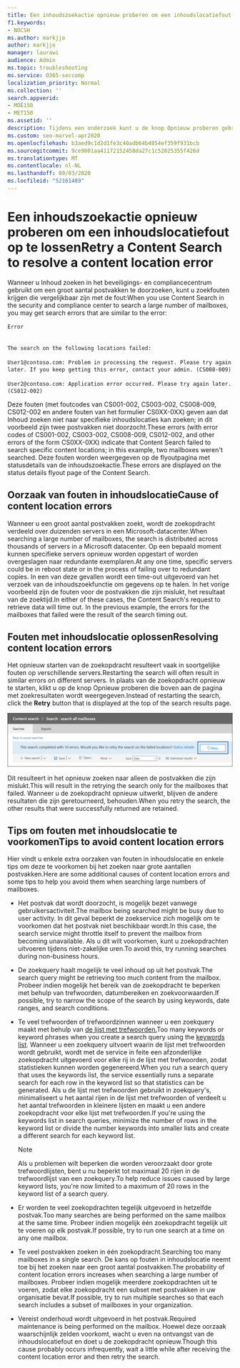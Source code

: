 ```yaml
---
title: Een inhoudszoekactie opnieuw proberen om een inhoudslocatiefout op te lossen
f1.keywords:
- NOCSH
ms.author: markjjo
author: markjjo
manager: laurawi
audience: Admin
ms.topic: troubleshooting
ms.service: O365-seccomp
localization_priority: Normal
ms.collection: ''
search.appverid:
- MOE150
- MET150
ms.assetid: ''
description: Tijdens een onderzoek kunt u de knop Opnieuw proberen gebruiken om inhoudszoekingen met inhoudslocatiefouten op te lossen.
ms.custom: seo-marvel-apr2020
ms.openlocfilehash: b3aed9c1d2d1fe3c40adb64b4854ef359f931bcb
ms.sourcegitcommit: 9ce9001aa41172152458da27c1c52825355f426d
ms.translationtype: MT
ms.contentlocale: nl-NL
ms.lasthandoff: 09/03/2020
ms.locfileid: "52161489"
---
```

# <a name="retry-a-content-search-to-resolve-a-content-location-error"></a><span data-ttu-id="82976-103">Een inhoudszoekactie opnieuw proberen om een inhoudslocatiefout op te lossen</span><span class="sxs-lookup"><span data-stu-id="82976-103">Retry a Content Search to resolve a content location error</span></span>

<span data-ttu-id="82976-104">Wanneer u Inhoud zoeken in het beveiligings- en compliancecentrum gebruikt om een groot aantal postvakken te doorzoeken, kunt u zoekfouten krijgen die vergelijkbaar zijn met de fout:</span><span class="sxs-lookup"><span data-stu-id="82976-104">When you use Content Search in the security and compliance center to search a large number of mailboxes, you may get search errors that are similar to the  error:</span></span>

```text
Error


The search on the following locations failed:

User1@contoso.com: Problem in processing the request. Please try again later. If you keep getting this error, contact your admin. (CS008-009)

User2@contoso.com: Application error occurred. Please try again later. (CS012-002)
```

<span data-ttu-id="82976-105">Deze fouten (met foutcodes van CS001-002, CS003-002, CS008-009, CS012-002 en andere fouten van het formulier CS0XX-0XX) geven aan dat Inhoud zoeken niet naar specifieke inhoudslocaties kan zoeken; in dit voorbeeld zijn twee postvakken niet doorzocht.</span><span class="sxs-lookup"><span data-stu-id="82976-105">These errors (with error codes of CS001-002, CS003-002, CS008-009, CS012-002, and other errors of the form CS0XX-0XX) indicate that Content Search failed to search specific content locations; in this example, two mailboxes weren't searched.</span></span> <span data-ttu-id="82976-106">Deze fouten worden weergegeven op de flyoutpagina met statusdetails van de inhoudszoekactie.</span><span class="sxs-lookup"><span data-stu-id="82976-106">These errors are displayed on the status details flyout page of the Content Search.</span></span>

## <a name="cause-of-content-location-errors"></a><span data-ttu-id="82976-107">Oorzaak van fouten in inhoudslocatie</span><span class="sxs-lookup"><span data-stu-id="82976-107">Cause of content location errors</span></span>

<span data-ttu-id="82976-108">Wanneer u een groot aantal postvakken zoekt, wordt de zoekopdracht verdeeld over duizenden servers in een Microsoft-datacenter.</span><span class="sxs-lookup"><span data-stu-id="82976-108">When searching a large number of mailboxes, the search is distributed across thousands of servers in a Microsoft datacenter.</span></span> <span data-ttu-id="82976-109">Op een bepaald moment kunnen specifieke servers opnieuw worden opgestart of worden overgeslagen naar redundante exemplaren.</span><span class="sxs-lookup"><span data-stu-id="82976-109">At any one time, specific servers could be in reboot state or in the process of failing over to redundant copies.</span></span> <span data-ttu-id="82976-110">In een van deze gevallen wordt een time-out uitgevoerd van het verzoek van de inhoudszoekfunctie om gegevens op te halen. In het vorige voorbeeld zijn de fouten voor de postvakken die zijn mislukt, het resultaat van de zoektijd.</span><span class="sxs-lookup"><span data-stu-id="82976-110">In either of these cases, the Content Search's request to retrieve data will time out. In the previous example, the errors for the mailboxes that failed were the result of the search timing out.</span></span>

## <a name="resolving-content-location-errors"></a><span data-ttu-id="82976-111">Fouten met inhoudslocatie oplossen</span><span class="sxs-lookup"><span data-stu-id="82976-111">Resolving content location errors</span></span>

<span data-ttu-id="82976-112">Het opnieuw starten van de zoekopdracht resulteert vaak in soortgelijke fouten op verschillende servers.</span><span class="sxs-lookup"><span data-stu-id="82976-112">Restarting the search will often result in similar errors on different servers.</span></span> <span data-ttu-id="82976-113">In plaats van de zoekopdracht  opnieuw te starten, klikt u op de knop Opnieuw proberen die boven aan de pagina met zoekresultaten wordt weergegeven.</span><span class="sxs-lookup"><span data-stu-id="82976-113">Instead of restarting the search, click the **Retry** button that is displayed at the top of the search results page.</span></span>

![Klik op de knop Opnieuw proberen om fouten in inhoudslocatie op te lossen](../media/retrycontentsearch3.png)

<span data-ttu-id="82976-115">Dit resulteert in het opnieuw zoeken naar alleen de postvakken die zijn mislukt.</span><span class="sxs-lookup"><span data-stu-id="82976-115">This will result in the retrying the search only for the mailboxes that failed.</span></span> <span data-ttu-id="82976-116">Wanneer u de zoekopdracht opnieuw uitwerkt, blijven de andere resultaten die zijn geretourneerd, behouden.</span><span class="sxs-lookup"><span data-stu-id="82976-116">When you retry the search, the other results that were successfully returned are retained.</span></span>

## <a name="tips-to-avoid-content-location-errors"></a><span data-ttu-id="82976-117">Tips om fouten met inhoudslocatie te voorkomen</span><span class="sxs-lookup"><span data-stu-id="82976-117">Tips to avoid content location errors</span></span>

<span data-ttu-id="82976-118">Hier vindt u enkele extra oorzaken van fouten in inhoudslocatie en enkele tips om deze te voorkomen bij het zoeken naar grote aantallen postvakken.</span><span class="sxs-lookup"><span data-stu-id="82976-118">Here are some additional causes of content location errors and some tips to help you avoid them when searching large numbers of mailboxes.</span></span>

- <span data-ttu-id="82976-119">Het postvak dat wordt doorzocht, is mogelijk bezet vanwege gebruikersactiviteit.</span><span class="sxs-lookup"><span data-stu-id="82976-119">The mailbox being searched might be busy due to user activity.</span></span> <span data-ttu-id="82976-120">In dit geval beperkt de zoekservice zich mogelijk om te voorkomen dat het postvak niet beschikbaar wordt.</span><span class="sxs-lookup"><span data-stu-id="82976-120">In this case, the search service might throttle itself to prevent the mailbox from becoming unavailable.</span></span> <span data-ttu-id="82976-121">Als u dit wilt voorkomen, kunt u zoekopdrachten uitvoeren tijdens niet-zakelijke uren.</span><span class="sxs-lookup"><span data-stu-id="82976-121">To avoid this, try running searches during non-business hours.</span></span>

- <span data-ttu-id="82976-122">De zoekquery haalt mogelijk te veel inhoud op uit het postvak.</span><span class="sxs-lookup"><span data-stu-id="82976-122">The search query might be retrieving too much content from the mailbox.</span></span> <span data-ttu-id="82976-123">Probeer indien mogelijk het bereik van de zoekopdracht te beperken met behulp van trefwoorden, datumbereiken en zoekvoorwaarden.</span><span class="sxs-lookup"><span data-stu-id="82976-123">If possible, try to narrow the scope of the search by using keywords, date ranges, and search conditions.</span></span>

- <span data-ttu-id="82976-124">Te veel trefwoorden of trefwoordzinnen wanneer u een zoekquery maakt met behulp van [de lijst met trefwoorden.](view-keyword-statistics-for-content-search.md#get-keyword-statistics-for-content-searches)</span><span class="sxs-lookup"><span data-stu-id="82976-124">Too many keywords or keyword phrases when you create a search query using the [keywords list](view-keyword-statistics-for-content-search.md#get-keyword-statistics-for-content-searches).</span></span> <span data-ttu-id="82976-125">Wanneer u een zoekquery uitvoert waarin de lijst met trefwoorden wordt gebruikt, wordt met de service in feite een afzonderlijke zoekopdracht uitgevoerd voor elke rij in de lijst met trefwoorden, zodat statistieken kunnen worden gegenereerd.</span><span class="sxs-lookup"><span data-stu-id="82976-125">When you run a search query that uses the keywords list, the service essentially runs a separate search for each row in the keyword list so that statistics can be generated.</span></span> <span data-ttu-id="82976-126">Als u de lijst met trefwoorden gebruikt in zoekquery's, minimaliseert u het aantal rijen in de lijst met trefwoorden of verdeelt u het aantal trefwoorden in kleinere lijsten en maakt u een andere zoekopdracht voor elke lijst met trefwoorden.</span><span class="sxs-lookup"><span data-stu-id="82976-126">If you're using the keywords list in search queries, minimize the number of rows in the keyword list or divide the number keywords into smaller lists and create a different search for each keyword list.</span></span>

  > [!NOTE]
  > <span data-ttu-id="82976-127">Als u problemen wilt beperken die worden veroorzaakt door grote trefwoordlijsten, bent u nu beperkt tot maximaal 20 rijen in de trefwoordlijst van een zoekquery.</span><span class="sxs-lookup"><span data-stu-id="82976-127">To help reduce issues caused by large keyword lists, you're now limited to a maximum of 20 rows in the keyword list of a search query.</span></span>

- <span data-ttu-id="82976-128">Er worden te veel zoekopdrachten tegelijk uitgevoerd in hetzelfde postvak.</span><span class="sxs-lookup"><span data-stu-id="82976-128">Too many searches are being performed on the same mailbox at the same time.</span></span> <span data-ttu-id="82976-129">Probeer indien mogelijk één zoekopdracht tegelijk uit te voeren op elk postvak.</span><span class="sxs-lookup"><span data-stu-id="82976-129">If possible, try to run one search at a time on any one mailbox.</span></span>

- <span data-ttu-id="82976-130">Te veel postvakken zoeken in één zoekopdracht.</span><span class="sxs-lookup"><span data-stu-id="82976-130">Searching too many mailboxes in a single search.</span></span> <span data-ttu-id="82976-131">De kans op fouten in inhoudslocatie neemt toe bij het zoeken naar een groot aantal postvakken.</span><span class="sxs-lookup"><span data-stu-id="82976-131">The probability of content location errors increases when searching a large number of mailboxes.</span></span> <span data-ttu-id="82976-132">Probeer indien mogelijk meerdere zoekopdrachten uit te voeren, zodat elke zoekopdracht een subset met postvakken in uw organisatie bevat.</span><span class="sxs-lookup"><span data-stu-id="82976-132">If possible, try to run multiple searches so that each search includes a subset of  mailboxes in your organization.</span></span>

- <span data-ttu-id="82976-133">Vereist onderhoud wordt uitgevoerd in het postvak.</span><span class="sxs-lookup"><span data-stu-id="82976-133">Required maintenance is being performed on the mailbox.</span></span> <span data-ttu-id="82976-134">Hoewel deze oorzaak waarschijnlijk zelden voorkomt, wacht u even na ontvangst van de inhoudslocatiefout en doet u de zoekopdracht opnieuw.</span><span class="sxs-lookup"><span data-stu-id="82976-134">Though this cause probably occurs infrequently, wait a little while after receiving the content location error and then retry the search.</span></span>
